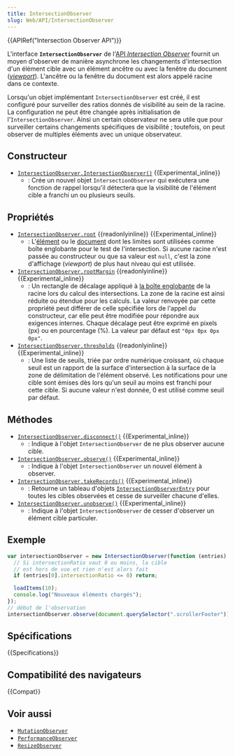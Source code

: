 ```yaml
---
title: IntersectionObserver
slug: Web/API/IntersectionObserver
---
```


{{APIRef("Intersection Observer API")}}

L'interface **`IntersectionObserver`** de l'[API _Intersection Observer_](/fr/docs/Web/API/Intersection_Observer_API) fournit un moyen d'observer de manière asynchrone les changements d'intersection d'un élément cible avec un élément ancêtre ou avec la fenêtre du document ([_viewport_](/fr/docs/Glossary/Viewport)). L'ancêtre ou la fenêtre du document est alors appelé racine dans ce contexte.

Lorsqu'un objet implémentant `IntersectionObserver` est créé, il est configuré pour surveiller des ratios donnés de visibilité au sein de la racine. La configuration ne peut être changée après initialisation de l'`IntersectionObserver`. Ainsi un certain observateur ne sera utile que pour surveiller certains changements spécifiques de visibilité ; toutefois, on peut observer de multiples éléments avec un unique observateur.

## Constructeur

- [`IntersectionObserver.IntersectionObserver()`](/fr/docs/Web/API/IntersectionObserver/IntersectionObserver) {{Experimental_inline}}
  - : Crée un nouvel objet `IntersectionObserver` qui exécutera une fonction de rappel lorsqu'il détectera que la visibilité de l'élément cible a franchi un ou plusieurs seuils.

## Propriétés

- [`IntersectionObserver.root`](/fr/docs/Web/API/IntersectionObserver/root) {{readonlyinline}} {{Experimental_inline}}
  - : L'[élément](/fr/docs/Web/API/Element) ou le [document](/fr/docs/Web/API/Document) dont les limites sont utilisées comme boîte englobante pour le test de l'intersection. Si aucune racine n'est passée au constructeur ou que sa valeur est `null`, c'est la zone d'affichage (_viewport_) de plus haut niveau qui est utilisée.
- [`IntersectionObserver.rootMargin`](/fr/docs/Web/API/IntersectionObserver/rootMargin) {{readonlyinline}} {{Experimental_inline}}
  - : Un rectangle de décalage appliqué à [la boîte englobante](/fr/docs/Glossary/bounding_box) de la racine lors du calcul des intersections. La zone de la racine est ainsi réduite ou étendue pour les calculs. La valeur renvoyée par cette propriété peut différer de celle spécifiée lors de l'appel du constructeur, car elle peut être modifiée pour répondre aux exigences internes. Chaque décalage peut être exprimé en pixels (px) ou en pourcentage (%). La valeur par défaut est `"0px 0px 0px 0px"`.
- [`IntersectionObserver.thresholds`](/fr/docs/Web/API/IntersectionObserver/thresholds) {{readonlyinline}} {{Experimental_inline}}
  - : Une liste de seuils, triée par ordre numérique croissant, où chaque seuil est un rapport de la surface d'intersection à la surface de la zone de délimitation de l'élément observé. Les notifications pour une cible sont émises dès lors qu'un seuil au moins est franchi pour cette cible. Si aucune valeur n'est donnée, 0 est utilisé comme seuil par défaut.

## Méthodes

- [`IntersectionObserver.disconnect()`](/fr/docs/Web/API/IntersectionObserver/disconnect) {{Experimental_inline}}
  - : Indique à l'objet `IntersectionObserver` de ne plus observer aucune cible.
- [`IntersectionObserver.observe()`](/fr/docs/Web/API/IntersectionObserver/observe) {{Experimental_inline}}
  - : Indique à l'objet `IntersectionObserver` un nouvel élément à observer.
- [`IntersectionObserver.takeRecords()`](/fr/docs/Web/API/IntersectionObserver/takeRecords) {{Experimental_inline}}
  - : Retourne un tableau d'objets [`IntersectionObserverEntry`](/fr/docs/Web/API/IntersectionObserverEntry) pour toutes les cibles observées et cesse de surveiller chacune d'elles.
- [`IntersectionObserver.unobserve()`](/fr/docs/Web/API/IntersectionObserver/unobserve) {{Experimental_inline}}
  - : Indique à l'objet `IntersectionObserver` de cesser d'observer un élément cible particuler.

## Exemple

```js
var intersectionObserver = new IntersectionObserver(function (entries) {
  // Si intersectionRatio vaut 0 ou moins, la cible
  // est hors de vue et rien n'est alors fait
  if (entries[0].intersectionRatio <= 0) return;

  loadItems(10);
  console.log("Nouveaux éléments chargés");
});
// début de l'observation
intersectionObserver.observe(document.querySelector(".scrollerFooter"));
```

## Spécifications

{{Specifications}}

## Compatibilité des navigateurs

{{Compat}}

## Voir aussi

- [`MutationObserver`](/fr/docs/Web/API/MutationObserver)
- [`PerformanceObserver`](/fr/docs/Web/API/PerformanceObserver)
- [`ResizeObserver`](/fr/docs/Web/API/ResizeObserver)
